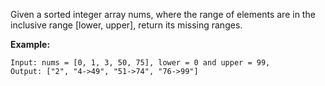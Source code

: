 Given a sorted integer array nums, where the range of elements are in the inclusive range [lower, upper], return its missing ranges.

**Example:**
```
Input: nums = [0, 1, 3, 50, 75], lower = 0 and upper = 99,
Output: ["2", "4->49", "51->74", "76->99"]
```
